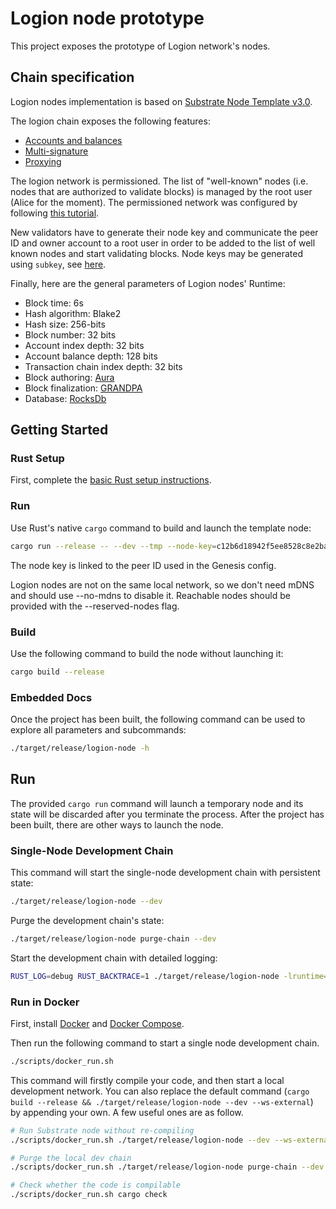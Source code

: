 # Logion node prototype

This project exposes the prototype of Logion network's nodes.

## Chain specification

Logion nodes implementation is based on
[Substrate Node Template v3.0](https://github.com/substrate-developer-hub/substrate-node-template/releases/tag/v3.0.0).

The logion chain exposes the following features:
- [Accounts and balances](https://substrate.dev/rustdocs/v3.0.0/pallet_balances/index.html)
- [Multi-signature](https://substrate.dev/rustdocs/v3.0.0/pallet_multisig/index.html)
- [Proxying](https://substrate.dev/rustdocs/v3.0.0/pallet_proxy/index.html)

The logion network is permissioned. The list of "well-known" nodes (i.e. nodes that are authorized to
validate blocks) is managed by the root user (Alice for the moment). The permissioned network was configured by
following [this tutorial](https://substrate.dev/docs/en/tutorials/build-permission-network/).

New validators have to generate their node key and communicate the peer ID and owner account to a root user in order
to be added to the
list of well known nodes and start validating blocks. Node keys may be generated
using `subkey`, see [here](https://substrate.dev/docs/en/knowledgebase/integrate/subkey#generating-node-keys).

Finally, here are the general parameters of Logion nodes' Runtime:
- Block time: 6s
- Hash algorithm: Blake2
- Hash size: 256-bits
- Block number: 32 bits
- Account index depth: 32 bits
- Account balance depth: 128 bits
- Transaction chain index depth: 32 bits
- Block authoring: [Aura](https://substrate.dev/docs/en/knowledgebase/advanced/consensus#aura)
- Block finalization: [GRANDPA](https://substrate.dev/docs/en/knowledgebase/advanced/consensus#grandpa)
- Database: [RocksDb](https://rocksdb.org/)

## Getting Started

### Rust Setup

First, complete the [basic Rust setup instructions](./doc/rust-setup.md).

### Run

Use Rust's native `cargo` command to build and launch the template node:

```sh
cargo run --release -- --dev --tmp --node-key=c12b6d18942f5ee8528c8e2baf4e147b5c5c18710926ea492d09cbd9f6c9f82a
```

The node key is linked to the peer ID used in the Genesis config.

Logion nodes are not on the same local network, so we don't need mDNS and should use --no-mdns to disable it.
Reachable nodes should be provided with the --reserved-nodes flag.

### Build

Use the following command to build the node without launching it:

```sh
cargo build --release
```

### Embedded Docs

Once the project has been built, the following command can be used to explore all parameters and
subcommands:

```sh
./target/release/logion-node -h
```

## Run

The provided `cargo run` command will launch a temporary node and its state will be discarded after
you terminate the process. After the project has been built, there are other ways to launch the
node.

### Single-Node Development Chain

This command will start the single-node development chain with persistent state:

```bash
./target/release/logion-node --dev
```

Purge the development chain's state:

```bash
./target/release/logion-node purge-chain --dev
```

Start the development chain with detailed logging:

```bash
RUST_LOG=debug RUST_BACKTRACE=1 ./target/release/logion-node -lruntime=debug --dev
```

### Run in Docker

First, install [Docker](https://docs.docker.com/get-docker/) and
[Docker Compose](https://docs.docker.com/compose/install/).

Then run the following command to start a single node development chain.

```bash
./scripts/docker_run.sh
```

This command will firstly compile your code, and then start a local development network. You can
also replace the default command (`cargo build --release && ./target/release/logion-node --dev --ws-external`)
by appending your own. A few useful ones are as follow.

```bash
# Run Substrate node without re-compiling
./scripts/docker_run.sh ./target/release/logion-node --dev --ws-external

# Purge the local dev chain
./scripts/docker_run.sh ./target/release/logion-node purge-chain --dev

# Check whether the code is compilable
./scripts/docker_run.sh cargo check
```
